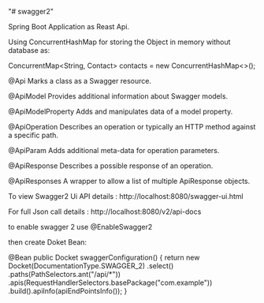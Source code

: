 "# swagger2" 

Spring Boot Application as Reast Api.

Using ConcurrentHashMap for storing the Object in memory without database as:

ConcurrentMap<String, Contact> contacts = new ConcurrentHashMap<>();

@Api	Marks a class as a Swagger resource.

@ApiModel	Provides additional information about Swagger models.

@ApiModelProperty	Adds and manipulates data of a model property.

@ApiOperation	Describes an operation or typically an HTTP method against a specific path.

@ApiParam	Adds additional meta-data for operation parameters.

@ApiResponse	Describes a possible response of an operation.

@ApiResponses	A wrapper to allow a list of multiple ApiResponse objects.


To view Swagger2 Ui API details : http://localhost:8080/swagger-ui.html

For full Json call details : http://localhost:8080/v2/api-docs

to enable swagger 2 use @EnableSwagger2

then create Doket Bean:

@Bean
public Docket swaggerConfiguration() {
return new Docket(DocumentationType.SWAGGER_2)
.select()
.paths(PathSelectors.ant("/api/*"))
.apis(RequestHandlerSelectors.basePackage("com.example"))
.build().apiInfo(apiEndPointsInfo());
}

